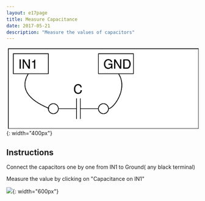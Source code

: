 ```yaml
---
layout: e17page
title: Measure Capacitance
date: 2017-05-21
description: "Measure the values of capacitors"
---
```


![](images/schematics/cap-measure.png){: width="400px"}

## Instructions
Connect the capacitors one by one from IN1 to Ground( any black terminal)

Measure the value by clicking on "Capacitance on IN1"

![](images/photographs/cap-measure.jpg){: width="600px"}


